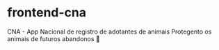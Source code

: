 # frontend-cna
CNA - App Nacional de registro de adotantes de animais
Protegento os animais de futuros abandonos 💚
